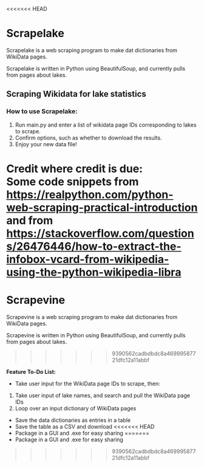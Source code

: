 <<<<<<< HEAD
# Scrapelake
Scrapelake is a web scraping program to make dat dictionaries from WikiData pages. 

Scrapelake is written in Python using BeautifulSoup, and currently pulls from pages about lakes.

## Scraping Wikidata for lake statistics

### How to use Scrapelake:

1. Run main.py and enter a list of wikidata page IDs corresponding to lakes to scrape.
2. Confirm options, such as whether to download the results.
3. Enjoy your new data file!

**Credit where credit is due:**</br>
Some code snippets from </br>
https://realpython.com/python-web-scraping-practical-introduction
</br>
and from </br>
https://stackoverflow.com/questions/26476446/how-to-extract-the-infobox-vcard-from-wikipedia-using-the-python-wikipedia-libra
=======
# Scrapevine

Scrapevine is a web scraping program to make dat dictionaries from WikiData pages. 

Scrapevine is written in Python using BeautifulSoup, and currently pulls from pages about lakes.
>>>>>>> 9390562cadbdbdc8a46999587721dfc12a11abbf

**Feature To-Do List:**

* Take user input for the WikiData page IDs to scrape, then:
1. Take user input of lake names, and search and pull the WikiData page IDs
2. Loop over an input dictionary of WikiData pages
* Save the data dictionaries as entries in a table
* Save the table as a CSV and download
<<<<<<< HEAD
* Package in a GUI and .exe for easy sharing
=======
* Package in a GUI and .exe for easy sharing
>>>>>>> 9390562cadbdbdc8a46999587721dfc12a11abbf
